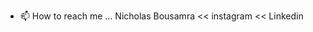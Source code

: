 
- 📫 How to reach me ... Nicholas Bousamra << instagram << Linkedin 

<!---
sic4rio/sic4rio is a ✨ special ✨ repository because its `README.md` (this file) appears on your GitHub profile.
You can click the Preview link to take a look at your changes.
--->
